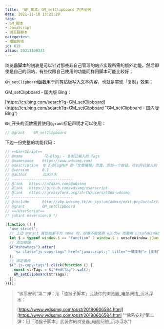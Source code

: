 ```yaml
---
title: 「GM_脚本」GM_setClipboard 方法示例
date: 2021-11-18 13:21:29
tags:
- GM_脚本
- JavaScript
- 浏览器脚本
categories:
- 电脑网络
id: 619
alias: 20211108343
---
```


浏览器脚本的初衷是可以针对那些非自己管理的站点实现所需的额外功能，然后即使是自己的网站，有些仅限自己使用的功能同样用脚本可能比较好；

<!--more-->

`GM_setClipboard`函数用于向剪贴板写入文本内容，也就是实现「复制」效果；

GM\_setClipboard - 国内版 Bing：

[https://cn.bing.com/search?q=GM_setClipboard](https://cn.bing.com/search?q=GM_setClipboard "GM\_setClipboard - 国内版 Bing")

`GM_`开头的函数需要使用`@grant`标记声明才可以使用：

```js
// @grant    GM_setClipboard
```

下边一份完整的功能代码：

```js
// ==UserScript==
// @name         「Z-Blog」- 复制已输入的 Tags
// @namespace    https://www.wdssmq.com/
// @description  在 Z-BlogPHP 的「文章编辑」页面，添加一个按钮，可以将已输入的 Tags 复制到剪贴板。
// @version      0.1
// @author       沉冰浮水
// ----------------------------
// @link   https://afdian.com/@wdssmq
// @link   https://github.com/wdssmq/userscript
// @link   https://greasyfork.org/zh-CN/users/6865-wdssmq
// ----------------------------
// @include      http://zbp.wdssmq.tk/zb_system/admin/edit.php?act=ArticleEdt
// @grant        GM_setClipboard
// ==/UserScript==
/* jshint esversion:6 */

(function () {
  "use strict";
  // 上边 @grant 属性如果不为 none 时，好像不能使用 window 而要用 unsafeWindow
  let $ = typeof window.$ == "function" ? window.$ : unsafeWindow.jQuery;
  // 添加按钮
  $("#showtags").after(
    '<a class="js-copy-tags" href="javascript:;" title="一键复制"> [复制Tags]</a>'
  );
  // 绑定事件
  $(".js-copy-tags").click(function () {
    const strTags = $("#edtTag").val();
    GM_setClipboard(strTags);
  });
})();

```

> “佛系安利”第二弹：用「油猴子脚本」武装你的浏览器\_电脑网络\_沉冰浮水：
>
> [https://www.wdssmq.com/post/20180606584.html](https://www.wdssmq.com/post/20180606584.html "“佛系安利”第二弹：用「油猴子脚本」武装你的浏览器\_电脑网络\_沉冰浮水")

